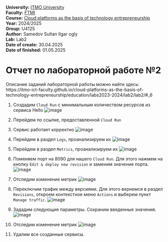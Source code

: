 <b>University:</b> [ITMO University](https://itmo.ru/ru/) <br>
<b>Faculty:</b> [FTMI](https://ftmi.itmo.ru) <br>
<b>Course:</b> [Cloud platforms as the basis of technology entrepreneurship](https://itmo-ict-faculty.github.io/cloud-platforms-as-the-basis-of-technology-entrepreneurship/) <br>
<b>Year:</b> 2024/2025 <br>
<b>Group:</b> U4125 <br>
<b>Author:</b> Samedov Sultan Ilgar ogly <br>
<b>Lab:</b> Lab2 <br>
<b>Date of create:</b> 30.04.2025 <br>
<b>Date of finished:</b> 01.05.2025<br>

<h1>Отчет по лабораторной работе №2 </h1>
Описание заданий лабораторной работы можно найти здесь: https://itmo-ict-faculty.github.io/cloud-platforms-as-the-basis-of-technology-entrepreneurship/education/labs2023-2024/lab2/lab2/#_6

1. Создадим `Cloud Run` с минимальным количеством ресурсов из сервиса Hello
![image](https://github.com/user-attachments/assets/eb7a740a-7b39-4f97-8fa4-8ed1130a2421)

2. Перейдем по ссылке, предоставленной `Cloud Run`

3. Сервис работает корректно
![image](https://github.com/user-attachments/assets/7b96c570-db93-4df6-8cb8-22fe8ed6242d)

4. Перейдем в раздел `Logs`, проанализируем их
![image](https://github.com/user-attachments/assets/75fe1dac-75b5-4e45-80e9-cc34ea916a16)

5. Перейдем в раздел `Metrics`, проанализируем их
![image](https://github.com/user-attachments/assets/eb4ea82b-156a-41b3-bb3f-ae90f54e1b1f)

6. Поменяем порт на 8090 для нашего `Cloud Run`. Для этого нажмем на кнопку `Edit & deploy new revision` и заменим значение порта.
![image](https://github.com/user-attachments/assets/884f06cd-490e-40ca-9cd4-2106727231ce)

7. Отследим изменение метрик
![image](https://github.com/user-attachments/assets/f5a7ae75-6fb6-47d6-9caa-0959b3ea1a85)

8. Переключим трафик между версиями. Для этого вернемся в раздел `Revisions`, откроем контекстное меню `Actions` и выберем пункт `Manage traffic`.
![image](https://github.com/user-attachments/assets/3e750e1e-acf8-4654-a3c7-e7a30edacd60)

9. Зададим следующие параметры. Сохраним введенные значения.
![image](https://github.com/user-attachments/assets/c3c0837c-e0ca-427b-a47a-ecd675f4bd0b)

10. Отследим изменение метрик
![image](https://github.com/user-attachments/assets/7b81db7c-3c96-48d6-bfc3-4c09ad380fd1)

11. Удалим все созданные сервисы.
